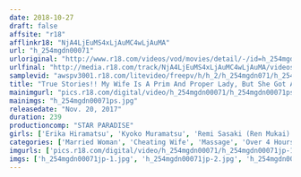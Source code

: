 ```yaml
---
date: 2018-10-27
draft: false
affsite: "r18"
afflinkr18: "NjA4LjEuMS4xLjAuMC4wLjAuMA"
url: "h_254mgdn00071"
urloriginal: "http://www.r18.com/videos/vod/movies/detail/-/id=h_254mgdn00071"
urlfinal: "http://media.r18.com/track/NjA4LjEuMS4xLjAuMC4wLjAuMA/videos/vod/movies/detail/-/id=h_254mgdn00071"
samplevid: "awspv3001.r18.com/litevideo/freepv/h/h_2/h_254mgdn071/h_254mgdn071_dmb_w.mp4"
title: "True Stories!! My Wife Is A Prim And Proper Lady, But She Got A Sensual Massage And Got Fucked... Super Select Successful Fuck Highlights 240 Minutes/6 Couples"
mainimgurl: "pics.r18.com/digital/video/h_254mgdn00071/h_254mgdn00071ps.jpg"
mainimgs: "h_254mgdn00071ps.jpg"
releasedate: "Nov. 20, 2017"
duration: 239
productioncomp: "STAR PARADISE"
girls: ['Erika Hiramatsu', 'Kyoko Muramatsu', 'Remi Sasaki (Ren Mukai)', 'Mio Wakatsuki']
categories: ['Married Woman', 'Cheating Wife', 'Massage', 'Over 4 Hours', 'Hi-Def']
imgurls: ['pics.r18.com/digital/video/h_254mgdn00071/h_254mgdn00071jp-1.jpg', 'pics.r18.com/digital/video/h_254mgdn00071/h_254mgdn00071jp-2.jpg', 'pics.r18.com/digital/video/h_254mgdn00071/h_254mgdn00071jp-3.jpg', 'pics.r18.com/digital/video/h_254mgdn00071/h_254mgdn00071jp-4.jpg', 'pics.r18.com/digital/video/h_254mgdn00071/h_254mgdn00071jp-5.jpg', 'pics.r18.com/digital/video/h_254mgdn00071/h_254mgdn00071jp-6.jpg', 'pics.r18.com/digital/video/h_254mgdn00071/h_254mgdn00071jp-7.jpg', 'pics.r18.com/digital/video/h_254mgdn00071/h_254mgdn00071jp-8.jpg', 'pics.r18.com/digital/video/h_254mgdn00071/h_254mgdn00071jp-9.jpg', 'pics.r18.com/digital/video/h_254mgdn00071/h_254mgdn00071jp-10.jpg', 'pics.r18.com/digital/video/h_254mgdn00071/h_254mgdn00071jp-11.jpg', 'pics.r18.com/digital/video/h_254mgdn00071/h_254mgdn00071jp-12.jpg', 'pics.r18.com/digital/video/h_254mgdn00071/h_254mgdn00071jp-13.jpg', 'pics.r18.com/digital/video/h_254mgdn00071/h_254mgdn00071jp-14.jpg', 'pics.r18.com/digital/video/h_254mgdn00071/h_254mgdn00071jp-15.jpg', 'pics.r18.com/digital/video/h_254mgdn00071/h_254mgdn00071jp-16.jpg', 'pics.r18.com/digital/video/h_254mgdn00071/h_254mgdn00071jp-17.jpg', 'pics.r18.com/digital/video/h_254mgdn00071/h_254mgdn00071jp-18.jpg', 'pics.r18.com/digital/video/h_254mgdn00071/h_254mgdn00071jp-19.jpg', 'pics.r18.com/digital/video/h_254mgdn00071/h_254mgdn00071jp-20.jpg']
imgs: ['h_254mgdn00071jp-1.jpg', 'h_254mgdn00071jp-2.jpg', 'h_254mgdn00071jp-3.jpg', 'h_254mgdn00071jp-4.jpg', 'h_254mgdn00071jp-5.jpg', 'h_254mgdn00071jp-6.jpg', 'h_254mgdn00071jp-7.jpg', 'h_254mgdn00071jp-8.jpg', 'h_254mgdn00071jp-9.jpg', 'h_254mgdn00071jp-10.jpg', 'h_254mgdn00071jp-11.jpg', 'h_254mgdn00071jp-12.jpg', 'h_254mgdn00071jp-13.jpg', 'h_254mgdn00071jp-14.jpg', 'h_254mgdn00071jp-15.jpg', 'h_254mgdn00071jp-16.jpg', 'h_254mgdn00071jp-17.jpg', 'h_254mgdn00071jp-18.jpg', 'h_254mgdn00071jp-19.jpg', 'h_254mgdn00071jp-20.jpg']
---
```

